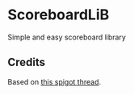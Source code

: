 # ScoreboardLiB
Simple and easy scoreboard library


## Credits
Based on [this spigot thread](https://www.spigotmc.org/threads/no-flicker-scoreboards-how-do-they-work-and-how-do-i-use-them.168793/?__cf_chl_jschl_tk__=6d7f3a90e1ea81bf6c882d6088cb49306516f5a0-1585427206-0-AQTkcJejijcL3z-vscQx8RB6xOON8DA8AJrKGHExKAVEvcQm9MNCDaNYUM8OKEFVzk9_70jYTQPVAcaAbBnCl4stJlu08fFMPsrkw9da_JRZSlZeh4LEatvm8g1v4mXQb-2QtY9uK8-d9AVGKNJbM5JgkRj19x_fFQnyQYzYeLcLYKQ4T9ZTWbw7XDcPaJeXXlwFLqxMUUJBYJqWSkvYpknIF1k-VcfviePwhUekqenun00STdmX2qGj6-xBKjeGWi7Xg03YaaP08Ashg3L0dF5fW5WC2GM3E1icpljeOhdnF9ycZZSDNz8yeHa749_MeUntrp1GdZYg7umjSV-a71RgNZObIyn9O4z-TKHR0BdysVcP6j0FczLI-ARrHyh5Yg).